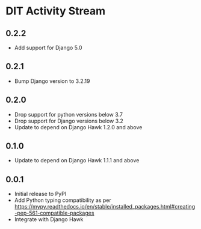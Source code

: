 # DIT Activity Stream

## 0.2.2

- Add support for Django 5.0

## 0.2.1

- Bump Django version to 3.2.19

## 0.2.0

- Drop support for python versions below 3.7
- Drop support for Django versions below 3.2
- Update to depend on Django Hawk 1.2.0 and above

## 0.1.0

- Update to depend on Django Hawk 1.1.1 and above

## 0.0.1

- Initial release to PyPI
- Add Python typing compatibility as per https://mypy.readthedocs.io/en/stable/installed_packages.html#creating-pep-561-compatible-packages
- Integrate with Django Hawk
